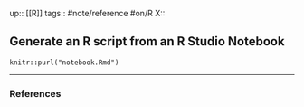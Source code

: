 up:: [[R]]
tags:: #note/reference #on/R 
X:: 

## Generate an R script from an R Studio Notebook

`knitr::purl("notebook.Rmd")`

---
### References

